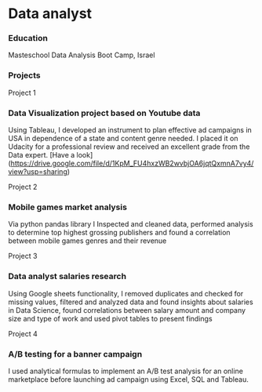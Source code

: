 # Data analyst

### Education
Masteschool Data Analysis Boot Camp, Israel

### Projects

Project 1
### Data Visualization project based on Youtube data

Using Tableau, I developed an instrument to plan effective ad campaigns in USA in dependence of a state and content genre needed. I placed it on Udacity for a professional review and received an excellent grade from the Data expert.
[Have a look] (https://drive.google.com/file/d/1KpM_FU4hxzWB2wvbjOA6jqtQxmnA7vy4/view?usp=sharing)

Project 2
### Mobile games market analysis

Via python pandas library I Inspected and cleaned data, performed analysis to determine top highest grossing publishers and found a correlation between mobile games genres and their revenue

Project 3
### Data analyst salaries research

Using Google sheets functionality, I removed duplicates and checked for missing values, filtered and analyzed data and found insights about salaries in Data Science, found correlations between salary amount and company size and type of work and used pivot tables to present findings

Project 4
### A/B testing for a banner campaign 
I used analytical formulas to implement an A/B test analysis for an online marketplace before launching ad campaign using Excel, SQL and Tableau.


